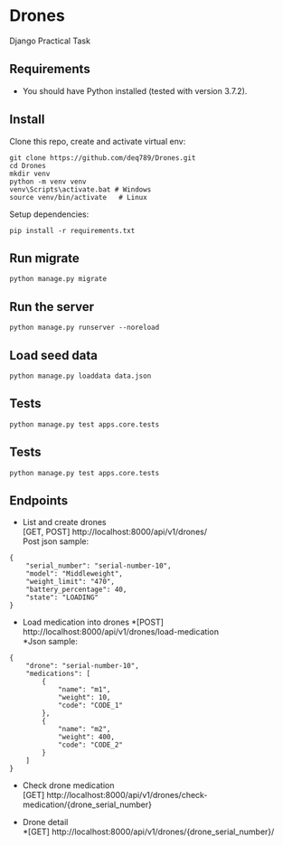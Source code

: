 # Drones
Django Practical Task

## Requirements 
* You should have Python installed (tested with version 3.7.2). 

## Install 
Clone this repo, create and activate virtual env:
```console
git clone https://github.com/deq789/Drones.git
cd Drones
mkdir venv
python -m venv venv
venv\Scripts\activate.bat # Windows
source venv/bin/activate   # Linux
```

Setup dependencies:
```console
pip install -r requirements.txt
```


## Run migrate 
```console
python manage.py migrate
```


## Run the server 
```console
python manage.py runserver --noreload
```


## Load seed data 
```console
python manage.py loaddata data.json
```


## Tests 
```console
python manage.py test apps.core.tests
```

## Tests 
```console
python manage.py test apps.core.tests
```

## Endpoints
* List and create drones </br>
[GET, POST] http://localhost:8000/api/v1/drones/</br>
Post json sample:
```
{
    "serial_number": "serial-number-10",
    "model": "Middleweight",
    "weight_limit": "470",
    "battery_percentage": 40,
    "state": "LOADING"
}
```

* Load medication into drones 
*[POST] http://localhost:8000/api/v1/drones/load-medication</br>
*Json sample:
```
{
    "drone": "serial-number-10",
    "medications": [
        {
            "name": "m1",
            "weight": 10,
            "code": "CODE_1"
        },
        {
            "name": "m2",
            "weight": 400,
            "code": "CODE_2"
        }
    ]
}
```

* Check drone medication</br>
[GET] http://localhost:8000/api/v1/drones/check-medication/{drone_serial_number}</br>

* Drone detail</br>
*[GET] http://localhost:8000/api/v1/drones/{drone_serial_number}/</br>

